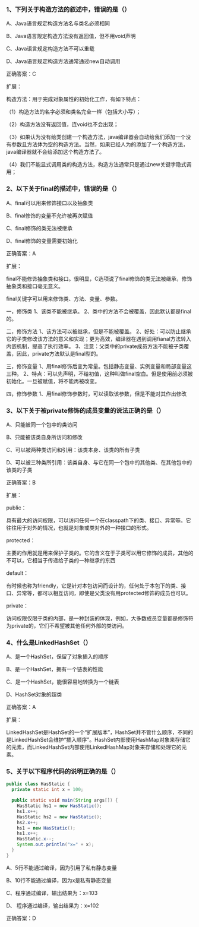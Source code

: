 ### 1、下列关于构造方法的叙述中，错误的是（）

  A、Java语言规定构造方法名与类名必须相同

  B、Java语言规定构造方法没有返回值，但不用void声明

  C、Java语言规定构造方法不可以重载

  D、Java语言规定构造方法通常通过new自动调用

  正确答案：C                 

  扩展：

  构造方法：用于完成对象属性的初始化工作，有如下特点：

  （1）构造方法的名字必须和类名完全一样（包括大小写）；

  （2）构造方法没有返回值，连void也不会出现；

  （3）如果认为没有给类创建一个构造方法，java编译器会自动给我们添加一个没有参数且方法体为空的构造方法。当然，如果已经人为的添加了一个构造方法，java编译器就不会给添加这个构造方法了。

  （4）我们不能显式调用类的构造方法，构造方法通常只是通过new关键字隐式调用；

### 2、以下关于final的描述中，错误的是（）

  A、final可以用来修饰接口以及抽象类

  B、final修饰的变量不允许被再次赋值

  C、final修饰的类无法被继承

  D、final修饰的变量需要初始化

  正确答案：A                  

  扩展：

  final不能修饰抽象类和接口。很明显，C选项说了final修饰的类无法被继承，修饰抽象类和接口毫无意义。

  final关键字可以用来修饰类、方法、变量、参数。

  一，修饰类
  1、该类不能被继承。
  2、类中的方法不会被覆盖，因此默认都是final的。

  二，修饰方法
  1、该方法可以被继承，但是不能被覆盖。
  2、好处：可以防止继承它的子类修改该方法的意义和实现；更为高效，编译器在遇到调用fianal方法转入内嵌机制，提高了执行效率。
  3、注意：父类中的private成员方法不能被子类覆盖，因此，private方法默认是final型的。

  三，修饰变量
  1、用final修饰后变为常量。包括静态变量、实例变量和局部变量这三种。
  2、特点：可以先声明，不给初值，这种叫做final空白。但是使用前必须被初始化。一旦被赋值，将不能再被改变。

  四，修饰参数
  1、用final修饰参数时，可以读取该参数，但是不能对其作出修改

### 3、以下关于被private修饰的成员变量的说法正确的是（）

  A、只能被同一个包中的类访问

  B、只能被该类自身所访问和修改

  C、可以被两种类访问和引用：该类本身、该类的所有子类

  D、可以被三种类所引用：该类自身、与它在同一个包中的其他类、在其他包中的该类的子类

  正确答案：B      

  扩展：            

  public：

  具有最大的访问权限，可以访问任何一个在classpath下的类、接口、异常等。它往往用于对外的情况，也就是对象或类对外的一种接口的形式。

  protected：

  主要的作用就是用来保护子类的。它的含义在于子类可以用它修饰的成员，其他的不可以，它相当于传递给子类的一种继承的东西

  default：

  有时候也称为friendly，它是针对本包访问而设计的，任何处于本包下的类、接口、异常等，都可以相互访问，即使是父类没有用protected修饰的成员也可以。

  private：

  访问权限仅限于类的内部，是一种封装的体现，例如，大多数成员变量都是修饰符为private的，它们不希望被其他任何外部的类访问。

### 4、什么是LinkedHashSet（）

  A、是一个HashSet，保留了对象插入的顺序

  B、是一个HashSet，拥有一个链表的性能

  C、是一个HashSet，能很容易地转换为一个链表

  D、HashSet对象的超类


  正确答案：A                  

  扩展：

  LinkedHashSet是HashSet的一个“扩展版本”，HashSet并不管什么顺序，不同的是LinkedHashSet会维护“插入顺序”。HashSet内部使用HashMap对象来存储它的元素，而LinkedHashSet内部使用LinkedHashMap对象来存储和处理它的元素。

### 5、关于以下程序代码的说明正确的是（）

  ```Java
  public class HasStatic {
    private static int x = 100;

    public static void main(String args[]) {
      HasStatic hs1 = new HasStatic();
      hs1.x++;
      HasStatic hs2 = new HasStatic();
      hs2.x++;
      hs1 = new HasStatic();
      hs1.x++;
      HasStatic.x--;
      System.out.println("x=" + x);
    }
  }
  ```

  A、5行不能通过编译，因为引用了私有静态变量

  B、10行不能通过编译，因为x是私有静态变量

  C、程序通过编译，输出结果为：x=103

  D、 程序通过编译，输出结果为：x=102

  正确答案：D   
